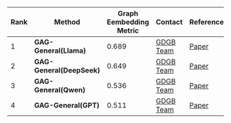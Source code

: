|Rank|Method|Graph Eembedding Metric|Contact|References|Date|
|--|--|--|--|--|--|
|1|**GAG-General(Llama)**|0.689|[GDGB Team](peng_jie@ruc.edu.cn)|[Paper]()|06.03.2025|
|2|**GAG-General(DeepSeek)**|0.649|[GDGB Team](peng_jie@ruc.edu.cn)|[Paper]()|06.03.2025|
|3|**GAG-General(Qwen)**|0.536|[GDGB Team](peng_jie@ruc.edu.cn)|[Paper]()|06.03.2025|
|4|**GAG-General(GPT)**|0.511|[GDGB Team](peng_jie@ruc.edu.cn)|[Paper]()|06.03.2025|
